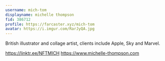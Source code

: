```yaml
---
username: mich-tom
displayname: michelle thompson
fid: 386712
profile: https://farcaster.xyz/mich-tom
avatar: https://i.imgur.com/RarJyQA.jpg
---
```


British illustrator and collage artist, clients include Apple, Sky and Marvel.

https://linktr.ee/NFTMICH
https://www.michelle-thompson.com
